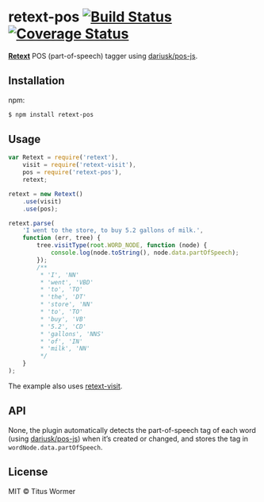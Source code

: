 # retext-pos [![Build Status](https://travis-ci.org/wooorm/retext-pos.svg?branch=master)](https://travis-ci.org/wooorm/retext-pos) [![Coverage Status](https://img.shields.io/coveralls/wooorm/retext-pos.svg)](https://coveralls.io/r/wooorm/retext-pos?branch=master)

**[Retext](https://github.com/wooorm/retext "Retext")** POS (part-of-speech) tagger using [dariusk/pos-js](https://github.com/dariusk/pos-js).

## Installation

npm:
```sh
$ npm install retext-pos
```

## Usage

```js
var Retext = require('retext'),
    visit = require('retext-visit'),
    pos = require('retext-pos'),
    retext;

retext = new Retext()
    .use(visit)
    .use(pos);

retext.parse(
    'I went to the store, to buy 5.2 gallons of milk.',
    function (err, tree) {
        tree.visitType(root.WORD_NODE, function (node) {
            console.log(node.toString(), node.data.partOfSpeech);
        });
        /**
         * 'I', 'NN'
         * 'went', 'VBD'
         * 'to', 'TO'
         * 'the', 'DT'
         * 'store', 'NN'
         * 'to', 'TO'
         * 'buy', 'VB'
         * '5.2', 'CD'
         * 'gallons', 'NNS'
         * 'of', 'IN'
         * 'milk', 'NN'
         */
    }
);
```

The example also uses [retext-visit](https://github.com/wooorm/retext-visit).

## API

None, the plugin automatically detects the part-of-speech tag of each word (using [dariusk/pos-js](https://github.com/dariusk/pos-js)) when it’s created or changed, and stores the tag in `wordNode.data.partOfSpeech`.

## License

MIT © Titus Wormer
